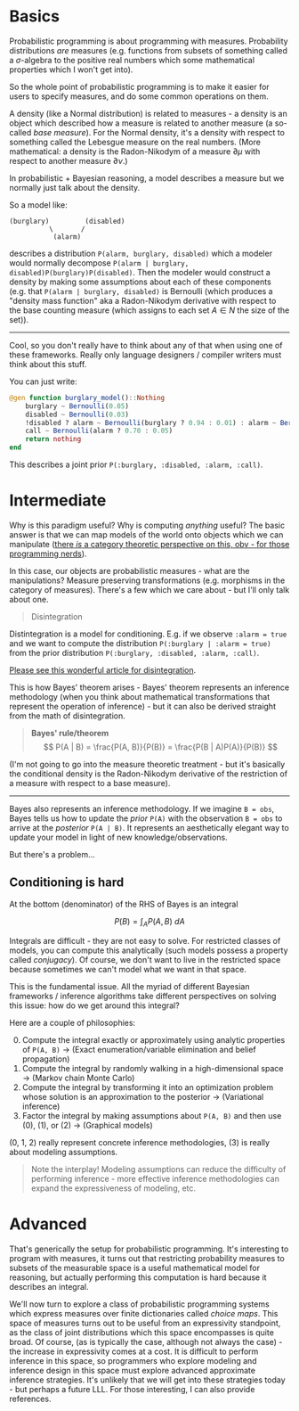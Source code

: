 # Basics

Probabilistic programming is about programming with measures. Probability distributions _are_ measures (e.g. functions from subsets of something called a $\sigma$-algebra to the positive real numbers which some mathematical properties which I won't get into).

So the whole point of probabilistic programming is to make it easier for users to specify measures, and do some common operations on them.

A density (like a Normal distribution) is related to measures - a density is an object which described how a measure is related to another measure (a so-called _base measure_). For the Normal density, it's a density with respect to something called the Lebesgue measure on the real numbers. (More mathematical: a density is the Radon-Nikodym of a measure $\partial\mu$ with respect to another measure $\partial\nu$.)

In probabilistic + Bayesian reasoning, a model describes a measure but we normally just talk about the density.

So a model like:

```
(burglary)         (disabled)
          \       /
           (alarm)
```

describes a distribution `P(alarm, burglary, disabled)` which a modeler would normally decompose `P(alarm | burglary, disabled)P(burglary)P(disabled)`. Then the modeler would construct a density by making some assumptions about each of these components (e.g. that `P(alarm | burglary, disabled)` is Bernoulli (which produces a "density mass function" aka a Radon-Nikodym derivative with respect to the base counting measure (which assigns to each set $A \in N$ the size of the set)).

---

Cool, so you don't really have to think about any of that when using one of these frameworks. Really only language designers / compiler writers must think about this stuff.

You can just write:

```julia
@gen function burglary_model()::Nothing
    burglary ~ Bernoulli(0.05)
    disabled ~ Bernoulli(0.03)
    !disabled ? alarm ~ Bernoulli(burglary ? 0.94 : 0.01) : alarm ~ Bernoulli(0.01)
    call ~ Bernoulli(alarm ? 0.70 : 0.05)
    return nothing
end
```

This describes a joint prior `P(:burglary, :disabled, :alarm, :call)`.

# Intermediate

Why is this paradigm useful? Why is computing _anything_ useful? The basic answer is that we can map models of the world onto objects which we can manipulate ([there _is_ a category theoretic perspective on this, obv - for those programming nerds](https://en.wikibooks.org/wiki/Measure_Theory/Morphisms_and_categories_of_measure_spaces)).

In this case, our objects are probabilistic measures - what are the manipulations? Measure preserving transformations (e.g. morphisms in the category of measures). There's a few which we care about - but I'll only talk about one.

> Disintegration

Distintegration is a model for conditioning. E.g. if we observe `:alarm = true` and we want to compute the distribution `P(:burglary | :alarm = true)` from the prior distribution `P(:burglary, :disabled, :alarm, :call)`.

[Please see this wonderful article for disintegration](https://en.wikipedia.org/wiki/Disintegration_theorem).

This is how Bayes' theorem arises - Bayes' theorem represents an inference methodology (when you think about mathematical transformations that represent the operation of inference) - but it can also be derived straight from the math of disintegration.

> **Bayes' rule/theorem**
> $$ P(A | B) = \frac{P(A, B)}{P(B)} = \frac{P(B | A)P(A)}{P(B)} $$

(I'm not going to go into the measure theoretic treatment - but it's basically the conditional density is the Radon-Nikodym derivative of the restriction of a measure with respect to a base measure).

---

Bayes also represents an inference methodology. If we imagine `B = obs`, Bayes tells us how to update the _prior_ `P(A)` with the observation `B = obs` to arrive at the _posterior_ `P(A | B)`. It represents an aesthetically elegant way to update your model in light of new knowledge/observations.

But there's a problem...

## Conditioning is hard

At the bottom (denominator) of the RHS of Bayes is an integral

$$
P(B) = \int_A P(A, B) \ dA
$$

Integrals are difficult - they are not easy to solve. For restricted classes of models, you can compute this analytically (such models possess a property called _conjugacy_). Of course, we don't want to live in the restricted space because sometimes we can't model what we want in that space.

This is the fundamental issue. All the myriad of different Bayesian frameworks / inference algorithms take different perspectives on solving this issue: how do we get around this integral? 

Here are a couple of philosophies:

0. Compute the integral exactly or approximately using analytic properties of `P(A, B)` $\rightarrow$ (Exact enumeration/variable elimination and belief propagation)
1. Compute the integral by randomly walking in a high-dimensional space $\rightarrow$ (Markov chain Monte Carlo)
2. Compute the integral by transforming it into an optimization problem whose solution is an approximation to the posterior $\rightarrow$ (Variational inference)
3. Factor the integral by making assumptions about `P(A, B)` and then use (0), (1), or (2) $\rightarrow$ (Graphical models)

(0, 1, 2) really represent concrete inference methodologies, (3) is really about modeling assumptions. 

> Note the interplay! Modeling assumptions can reduce the difficulty of performing inference - more effective inference methodologies can expand the expressiveness of modeling, etc.

# Advanced

That's generically the setup for probabilistic programming. It's interesting to program with measures, it turns out that restricting probability measures to subsets of the measurable space is a useful mathematical model for reasoning, but actually performing this computation is hard because it describes an integral.

We'll now turn to explore a class of probabilistic programming systems which express measures over finite dictionaries called _choice maps_. This space of measures turns out to be useful from an expressivity standpoint, as the class of joint distributions which this space encompasses is quite broad. Of course, (as is typically the case, although not always the case) - the increase in expressivity comes at a cost. It is difficult to perform inference in this space, so programmers who explore modeling and inference design in this space must explore advanced approximate inference strategies. It's unlikely that we will get into these strategies today - but perhaps a future LLL. For those interesting, I can also provide references.

